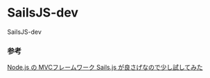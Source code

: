 # SailsJS-dev
SailsJS-dev

### 参考
[Node.js の MVCフレームワーク Sails.js が良さげなので少し試してみた](http://nantokaworks.com/p1101/)
